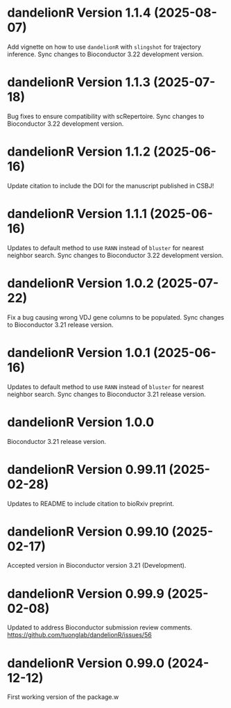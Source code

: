 # dandelionR Version 1.1.4 (2025-08-07)

Add vignette on how to use `dandelionR` with `slingshot` for trajectory inference. Sync changes to Bioconductor 3.22 development version.

# dandelionR Version 1.1.3 (2025-07-18)

Bug fixes to ensure compatibility with scRepertoire. Sync changes to Bioconductor 3.22 development version.

# dandelionR Version 1.1.2 (2025-06-16)

Update citation to include the DOI for the manuscript published in CSBJ!

# dandelionR Version 1.1.1 (2025-06-16)

Updates to default method to use `RANN` instead of `bluster` for nearest neighbor search. Sync changes to Bioconductor 3.22 development version.

# dandelionR Version 1.0.2 (2025-07-22)

Fix a bug causing wrong VDJ gene columns to be populated. Sync changes to Bioconductor 3.21 release version.

# dandelionR Version 1.0.1 (2025-06-16)

Updates to default method to use `RANN` instead of `bluster` for nearest neighbor search. Sync changes to Bioconductor 3.21 release version.

# dandelionR Version 1.0.0

Bioconductor 3.21 release version.

# dandelionR Version 0.99.11 (2025-02-28)

Updates to README to include citation to bioRxiv preprint.

# dandelionR Version 0.99.10 (2025-02-17)

Accepted version in Bioconductor version 3.21 (Development).

# dandelionR Version 0.99.9 (2025-02-08)

Updated to address Bioconductor submission review comments.
https://github.com/tuonglab/dandelionR/issues/56

# dandelionR Version 0.99.0 (2024-12-12)

First working version of the package.w
